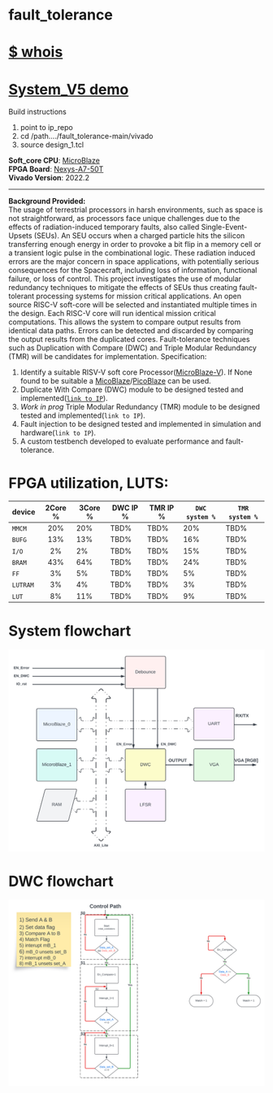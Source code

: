 # fault_tolerance
# [$ whois](https://www.brennan.gg/)

# **[System_V5 demo](https://youtu.be/sJcxpZKU-E0)**  

Build instructions    
1) point to ip_repo
2) cd /path..../fault_tolerance-main/vivado
3) source design_1.tcl

**Soft_core CPU**: [MicroBlaze](https://www.xilinx.com/products/design-tools/microblaze.html)  
**FPGA Board**: [Nexys-A7-50T](https://www.xilinx.com/support/university/xup-boards/DigilentNexysA7.html)  
**Vivado Version**: 2022.2

---

**Background Provided:**   
The usage of terrestrial processors in harsh environments, such as space is not straightforward, as processors face unique challenges due to the effects of radiation-induced temporary faults, also called Single-Event-Upsets (SEUs). An SEU occurs when a charged particle hits the silicon transferring enough energy in order to provoke a bit flip in a memory cell or a transient logic pulse in the combinational logic. These radiation induced errors are the major concern in space applications, with potentially serious consequences for the Spacecraft, including loss of information, functional failure, or loss of control. This project investigates the use of modular redundancy techniques to mitigate the effects of SEUs thus creating fault-tolerant processing systems for mission critical applications. An open source RISC-V soft-core will be selected and instantiated multiple times in the design. Each RISC-V core will run identical mission critical computations. This allows the system to compare output results from identical data paths. Errors can be detected and discarded by comparing the output results from the duplicated cores. Fault-tolerance techniques such as Duplication with Compare (DWC) and Triple Modular Redundancy (TMR) will be candidates for implementation. Specification:

1. Identify a suitable RISV-V soft core Processor([MicroBlaze-V](https://www.xilinx.com/products/design-tools/microblaze-v.html#overview)). If None found to be suitable a [MicoBlaze](https://www.xilinx.com/products/design-tools/microblaze.html)/[PicoBlaze](https://www.xilinx.com/products/intellectual-property/picoblaze.html) can be used.
2. Duplicate With Compare (DWC) module to be designed tested and implemented([`link to IP`](https://github.com/Fuscior/fault_tolerance/tree/main/ip_repo/dwc_04_01_1_0)).
3. *Work in prog* Triple Modular Redundancy (TMR) module to be designed tested and implemented(`link to IP`).
4. Fault injection to be designed tested and implemented in simulation and hardware(`link to IP`).
5. A custom testbench developed to evaluate performance and fault-tolerance.

# FPGA utilization, LUTS:  

|       device  |         2Core % |      3Core % |     DWC IP % |     TMR IP % | `DWC system %` | `TMR system %` |
| ------------- | :-------------: |------------- |------------- |------------- |------------- |------------- |
| `MMCM`  |                  20%  |         20%  |        TBD%  |        TBD%  |        20%  |        TBD%  |
| `BUFG`  |                  13%  |         13%  |        TBD%  |        TBD%  |        16%  |        TBD%  |
| `I/O`  |                    2%  |          2%  |        TBD%  |        TBD%  |        15%  |        TBD%  |
| `BRAM`  |                  43%  |         64%  |        TBD%  |        TBD%  |        24%  |        TBD%  |
| `FF`  |                     3%  |          5%  |        TBD%  |        TBD%  |         5%  |        TBD%  |
| `LUTRAM`  |                 3%  |          4%  |        TBD%  |        TBD%  |         3%  |        TBD%  |
| `LUT`  |                    8%  |         11%  |        TBD%  |        TBD%  |         9%  |        TBD%  |

# System flowchart
![image](https://github.com/Fuscior/fault_tolerance/blob/main/docs/code/images/High_level_system_diagram.png)


# DWC flowchart  
![image](https://github.com/Fuscior/fault_tolerance/blob/main/docs/code/images/DWC_control_path.png)



